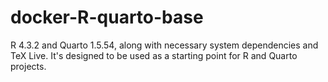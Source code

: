 # docker-R-quarto-base
R 4.3.2 and Quarto 1.5.54, along with necessary system dependencies and TeX Live. It's designed to be used as a starting point for R and Quarto projects.
